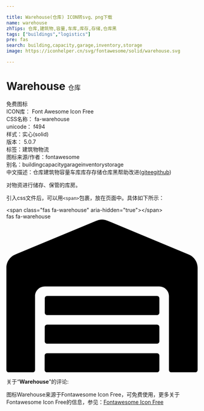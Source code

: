 ```yaml
---

title: Warehouse(仓库) ICON转svg、png下载
name: warehouse
zhTips: 仓库,建筑物,容量,车库,库存,存储,仓库黑
tags: ["buildings","logistics"]
pre: fas
search: building,capacity,garage,inventory,storage
image: https://iconhelper.cn/svg/fontawesome/solid/warehouse.svg

---
```


# Warehouse  <small style="font-size: 60%;font-weight: 100">仓库</small>


<div class="detail-page">
<p>
<span><span class="badge-success badge">免费图标</span> </span>
<br/>
<span>
ICON库：
<span class="badge-secondary badge">Font Awesome Icon Free</span> 
</span>
<br/>
<span>
CSS名称：
<span class="badge-secondary badge">fa-warehouse</span> 
</span>
<br/>
<span>
unicode：
<span class="badge-secondary badge">f494</span> 
<copy-btn content='f494' btn-title=""></copy-btn>
<copy-btn :content='String.fromCodePoint(parseInt("f494", 16))' btn-title="复制U"></copy-btn>
</span><br/><span>样式：<span class="badge-light badge">实心(solid)</span></span>
<br/>
<span>
版本：
<span class="badge-secondary badge">5.0.7</span> 
</span><br/><span>标签：<span class="badge-light badge"><router-link to="/tags/buildings.html">建筑物</router-link></span><span class="badge-light badge"><router-link to="/tags/logistics.html">物流</router-link></span></span>
<br/>
<span>图标来源/作者：<span class="badge-light badge">fontawesome</span></span> 
<br/>
<span>别名：<span class="badge-light badge">building</span><span class="badge-light badge">capacity</span><span class="badge-light badge">garage</span><span class="badge-light badge">inventory</span><span class="badge-light badge">storage</span></span><br/><span class="zh-detail">中文描述：<span class="badge-primary badge">仓库</span><span class="badge-primary badge">建筑物</span><span class="badge-primary badge">容量</span><span class="badge-primary badge">车库</span><span class="badge-primary badge">库存</span><span class="badge-primary badge">存储</span><span class="badge-primary badge">仓库黑</span><span class="help-link"><span>帮助改进</span>(<a href="https://gitee.com/liuwave/icon-helper/edit/master/json/fontawesome/solid/warehouse.json" target="_blank" rel="noopener noreferrer">gitee</a><a href="https://github.com/liuwave/icon-helper/edit/master/json/fontawesome/solid/warehouse.json" target="_blank" rel="noopener noreferrer">github</a></span>)</span><br/>
</p>
</div><div class="description description alert alert-light">对物资进行储存、保管的库房。</div>
<div class="alert alert-dark">
  <i class="fas fa-warehouse fa-xs"></i>
  <i class="fas fa-warehouse fa-sm"></i>
  <i class="fas fa-warehouse fa-lg"></i>
  <i class="fas fa-warehouse fa-2x"></i>
  <i class="fas fa-warehouse fa-3x"></i>
  <i class="fas fa-warehouse fa-5x"></i>
  <i class="fas fa-warehouse fa-7x"></i>
</div>
<div>
  <p>引入css文件后，可以用<code>&lt;span&gt;</code>包裹，放在页面中。具体如下所示：    
  </p>
  <div class="alert alert-primary" style="font-size: 14px">
    &lt;span class="fas fa-warehouse" aria-hidden="true"&gt;&lt;/span&gt;
    <copy-btn content='<span class="fas fa-warehouse" aria-hidden="true"></span>'></copy-btn>
  </div>
  <div class="alert alert-secondary">
    <i class="fas fa-warehouse"
    style="font-size: 24px"
    aria-hidden="true"></i> fas fa-warehouse
    <copy-btn content="fas fa-warehouse" btn-title="复制图标名称"></copy-btn>
  </div>
</div>
<div id="svg" class="svg-wrap">
<svg xmlns="http://www.w3.org/2000/svg" viewBox="0 0 640 512"><path d="M504 352H136.4c-4.4 0-8 3.6-8 8l-.1 48c0 4.4 3.6 8 8 8H504c4.4 0 8-3.6 8-8v-48c0-4.4-3.6-8-8-8zm0 96H136.1c-4.4 0-8 3.6-8 8l-.1 48c0 4.4 3.6 8 8 8h368c4.4 0 8-3.6 8-8v-48c0-4.4-3.6-8-8-8zm0-192H136.6c-4.4 0-8 3.6-8 8l-.1 48c0 4.4 3.6 8 8 8H504c4.4 0 8-3.6 8-8v-48c0-4.4-3.6-8-8-8zm106.5-139L338.4 3.7a48.15 48.15 0 0 0-36.9 0L29.5 117C11.7 124.5 0 141.9 0 161.3V504c0 4.4 3.6 8 8 8h80c4.4 0 8-3.6 8-8V256c0-17.6 14.6-32 32.6-32h382.8c18 0 32.6 14.4 32.6 32v248c0 4.4 3.6 8 8 8h80c4.4 0 8-3.6 8-8V161.3c0-19.4-11.7-36.8-29.5-44.3z"/></svg>
</div>
<detail full-name='fa-warehouse'></detail>
<div class="icon-detail__container">
<p>关于“<b>Warehouse</b>”的评论:</p>
</div>
<Vssue title="关于“Warehouse”的评论" />    
<div><p>图标Warehouse来源于Fontawesome Icon Free，可免费使用，更多关于  Fontawesome Icon Free的信息，参见：<a target="_blank" href="https://iconhelper.cn/fontawesome.html">Fontawesome Icon Free</a>
</p></div>
